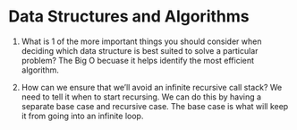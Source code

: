 # Data Structures and Algorithms

1. What is 1 of the more important things you should consider when deciding which data structure is best suited to solve a particular problem?
The Big O becuase it helps identify the most efficient algorithm.

2. How can we ensure that we’ll avoid an infinite recursive call stack?
We need to tell it when to start recursing. We can do this by having a separate base case and recursive case. The base case is what will keep it from going into an infinite loop.